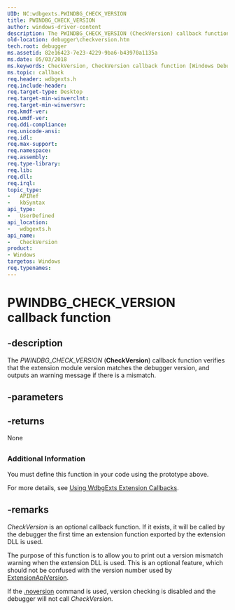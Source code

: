 ```yaml
---
UID: NC:wdbgexts.PWINDBG_CHECK_VERSION
title: PWINDBG_CHECK_VERSION
author: windows-driver-content
description: The PWINDBG_CHECK_VERSION (CheckVersion) callback function verifies that the extension module version matches the debugger version, and outputs an warning message if there is a mismatch.
old-location: debugger\checkversion.htm
tech.root: debugger
ms.assetid: 82e16423-7e23-4229-9ba6-b43970a1135a
ms.date: 05/03/2018
ms.keywords: CheckVersion, CheckVersion callback function [Windows Debugging], PWINDBG_CHECK_VERSION, PWINDBG_CHECK_VERSION callback, WdbgExts_Callbacks_9f917023-190d-4047-a272-7e46de9b5afb.xml, debugger.checkversion, wdbgexts/CheckVersion
ms.topic: callback
req.header: wdbgexts.h
req.include-header: 
req.target-type: Desktop
req.target-min-winverclnt: 
req.target-min-winversvr: 
req.kmdf-ver: 
req.umdf-ver: 
req.ddi-compliance: 
req.unicode-ansi: 
req.idl: 
req.max-support: 
req.namespace: 
req.assembly: 
req.type-library: 
req.lib: 
req.dll: 
req.irql: 
topic_type:
-	APIRef
-	kbSyntax
api_type:
-	UserDefined
api_location:
-	wdbgexts.h
api_name:
-	CheckVersion
product:
- Windows
targetos: Windows
req.typenames: 
---
```


# PWINDBG_CHECK_VERSION callback function


## -description


The <i>PWINDBG_CHECK_VERSION</i>  (<b>CheckVersion</b>) callback function verifies that the extension module version matches the debugger version, and outputs an warning message if there is a mismatch.


## -parameters












## -returns



None

<h2><a id="ddk_checkversion_dbwx"></a><a id="DDK_CHECKVERSION_DBWX"></a></h2>
<h3><a id="additional_information"></a><a id="ADDITIONAL_INFORMATION"></a>Additional Information</h3>
You must define this function in your code using the prototype above.

For more details, see <a href="https://msdn.microsoft.com/library/windows/hardware/ff560220">Using WdbgExts Extension Callbacks</a>.




## -remarks



<i>CheckVersion</i> is an optional callback function.  If it exists, it will be called by the debugger the first time an extension function exported by the extension DLL is used.

The purpose of this function is to allow you to print out a version mismatch warning when the extension DLL is used. This is an optional feature, which should not be confused with the version number used  by <a href="https://msdn.microsoft.com/library/windows/hardware/ff543968">ExtensionApiVersion</a>.

If the <a href="https://msdn.microsoft.com/ce7fbff4-7936-4bef-8236-a13957ada7f4">.noversion</a> command is used, version checking is disabled and the debugger will not call <i>CheckVersion</i>.



